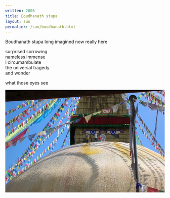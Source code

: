 ```yaml
---
written: 2006
title: Boudhanath stupa
layout: sun
permalink: /sun/boudhanath.html
---
```


<div class="poem">
Boudhanath stupa  
long imagined  
now really here
 
surprised sorrowing  
nameless immense  
I circumambulate  
the universal tragedy  
and wonder
 
what those eyes see
</div>

!["Boudhanath, Katmandu"](/assets/images/pilg1/boudhanath.jpg "Boudhanath, Katmandu")
